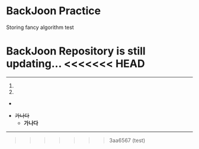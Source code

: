 # BackJoon Practice

Storing fancy algorithm test


**BackJoon Repository** is still updating...
<<<<<<< HEAD
=======
- - -
1. 


2.
- 

+ ~~가나다~~
    - __가나다__


***


>>>>>>> 3aa6567 (test)
